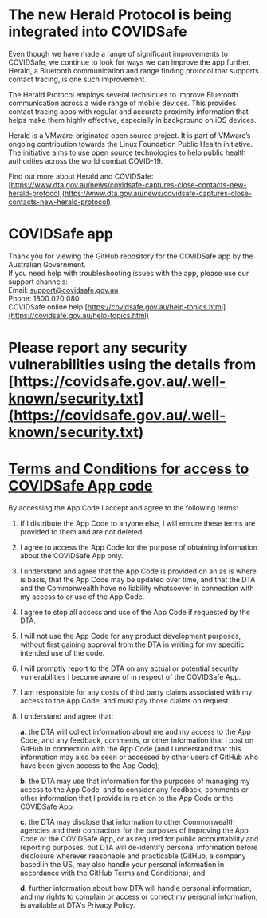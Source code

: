 # The new Herald Protocol is being integrated into COVIDSafe

Even though we have made a range of significant improvements to COVIDSafe, we continue to look for ways we can improve the app further. Herald, a Bluetooth communication and range finding protocol that supports contact tracing, is one such improvement.  
  
The Herald Protocol employs several techniques to improve Bluetooth communication across a wide range of mobile devices. This provides contact tracing apps with regular and accurate proximity information that helps make them highly effective, especially in background on iOS devices.  
  
Herald is a VMware-originated open source project. It is part of VMware’s ongoing contribution towards the Linux Foundation Public Health initiative. The initiative aims to use open source technologies to help public health authorities across the world combat COVID-19.  

Find out more about Herald and COVIDSafe:  [https://www.dta.gov.au/news/covidsafe-captures-close-contacts-new-herald-protocol](https://www.dta.gov.au/news/covidsafe-captures-close-contacts-new-herald-protocol)
  
  
# COVIDSafe app

Thank you for viewing the GitHub repository for the COVIDSafe app by the Australian Government.  
If you need help with troubleshooting issues with the app, please use our support channels:  
Email: support@covidsafe.gov.au  
Phone: 1800 020 080  
COVIDSafe online help [https://covidsafe.gov.au/help-topics.html](https://covidsafe.gov.au/help-topics.html)  

# Please report any security vulnerabilities using the details from [https://covidsafe.gov.au/.well-known/security.txt](https://covidsafe.gov.au/.well-known/security.txt)  

# [Terms and Conditions for access to COVIDSafe App code](https://github.com/AU-COVIDSafe/mobile-android/blob/master/LICENSE.md)
By accessing the App Code I accept and agree to the following terms:

1. If I distribute the App Code to anyone else, I will ensure these terms are provided to them and are not deleted.
2. I agree to access the App Code for the purpose of obtaining information about the COVIDSafe App only.
3. I understand and agree that the App Code is provided on an as is where is basis, that the App Code may be updated over time, and that the DTA and the Commonwealth have no liability whatsoever in connection with my access to or use of the App Code.

4. I agree to stop all access and use of the App Code if requested by the DTA.
5. I will not use the App Code for any product development purposes, without first gaining approval from the DTA in writing for my specific intended use of the code.
6. I will promptly report to the DTA on any actual or potential security vulnerabilities I become aware of in respect of the COVIDSafe App.
7. I am responsible for any costs of third party claims associated with my access to the App Code, and must pay those claims on request.
8. I understand and agree that:

    **a.** the DTA will collect information about me and my access to the App Code, and any feedback, comments, or other information that I post on GitHub in connection with the App Code (and I understand that this information may also be seen or accessed by other users of GitHub who have been given access to the App Code);

    **b.** the DTA may use that information for the purposes of managing my access to the App Code, and to consider any feedback, comments or other information that I provide in relation to the App Code or the COVIDSafe App;

    **c.** the DTA may disclose that information to other Commonwealth agencies and their contractors for the purposes of improving the App Code or the COVIDSafe App, or as required for public accountability and reporting purposes, but DTA will de-identify personal information before disclosure wherever reasonable and practicable (GitHub, a company based in the US, may also handle your personal information in accordance with the GitHub Terms and Conditions); and

    **d.** further information about how DTA will handle personal information, and my rights to complain or access or correct my personal information, is available at DTA's Privacy Policy.
